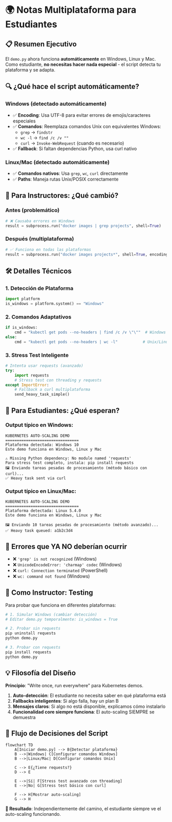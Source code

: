 # 🌍 Notas Multiplataforma para Estudiantes

## 📋 Resumen Ejecutivo

El `demo.py` ahora funciona **automáticamente** en Windows, Linux y Mac. Como estudiante, **no necesitas hacer nada especial** - el script detecta tu plataforma y se adapta.

## 🔍 ¿Qué hace el script automáticamente?

### **Windows (detectado automáticamente)**
- ✅ **Encoding**: Usa UTF-8 para evitar errores de emojis/caracteres especiales
- ✅ **Comandos**: Reemplaza comandos Unix con equivalentes Windows:
  - `grep` → `findstr` 
  - `wc -l` → `find /c /v ""`
  - `curl` → `Invoke-WebRequest` (cuando es necesario)
- ✅ **Fallback**: Si faltan dependencias Python, usa curl nativo

### **Linux/Mac (detectado automáticamente)**  
- ✅ **Comandos nativos**: Usa `grep`, `wc`, `curl` directamente
- ✅ **Paths**: Maneja rutas Unix/POSIX correctamente

## 🎯 Para Instructores: ¿Qué cambió?

### **Antes (problemático)**
```python
# ❌ Causaba errores en Windows
result = subprocess.run("docker images | grep projects", shell=True)
```

### **Después (multiplataforma)**
```python
# ✅ Funciona en todas las plataformas
result = subprocess.run("docker images projects*", shell=True, encoding='utf-8', errors='ignore')
```

## 🛠️ Detalles Técnicos

### **1. Detección de Plataforma**
```python
import platform
is_windows = platform.system() == "Windows"
```

### **2. Comandos Adaptativos**
```python
if is_windows:
    cmd = "kubectl get pods --no-headers | find /c /v \"\""  # Windows
else:
    cmd = "kubectl get pods --no-headers | wc -l"           # Unix/Linux
```

### **3. Stress Test Inteligente**
```python
# Intenta usar requests (avanzado)
try:
    import requests
    # Stress test con threading y requests
except ImportError:
    # Fallback a curl multiplataforma
    send_heavy_task_simple()
```

## 📝 Para Estudiantes: ¿Qué esperan?

### **Output típico en Windows:**
```
KUBERNETES AUTO-SCALING DEMO
================================
Plataforma detectada: Windows 10
Este demo funciona en Windows, Linux y Mac

⚠️ Missing Python dependency: No module named 'requests'
Para stress test completo, instala: pip install requests
🖼️ Enviando tareas pesadas de procesamiento (método básico con curl)...
✅ Heavy task sent via curl
```

### **Output típico en Linux/Mac:**
```
KUBERNETES AUTO-SCALING DEMO
================================
Plataforma detectada: Linux 5.4.0
Este demo funciona en Windows, Linux y Mac

🖼️ Enviando 10 tareas pesadas de procesamiento (método avanzado)...
✅ Heavy task queued: a1b2c3d4
```

## 🚨 Errores que YA NO deberían ocurrir

- ❌ `'grep' is not recognized` (Windows)
- ❌ `UnicodeEncodeError: 'charmap' codec` (Windows)
- ❌ `curl: Connection terminated` (PowerShell)
- ❌ `wc: command not found` (Windows)

## 🎯 Como Instructor: Testing

Para probar que funciona en diferentes plataformas:

```bash
# 1. Simular Windows (cambiar detección)
# Editar demo.py temporalmente: is_windows = True

# 2. Probar sin requests
pip uninstall requests
python demo.py

# 3. Probar con requests
pip install requests  
python demo.py
```

## 💡 Filosofía del Diseño

**Principio**: "Write once, run everywhere" para Kubernetes demos.

1. **Auto-detección**: El estudiante no necesita saber en qué plataforma está
2. **Fallbacks inteligentes**: Si algo falla, hay un plan B
3. **Mensajes claros**: Si algo no está disponible, explicamos cómo instalarlo
4. **Funcionalidad core siempre funciona**: El auto-scaling SIEMPRE se demuestra

## 🔄 Flujo de Decisiones del Script

```mermaid
flowchart TD
    A[Iniciar demo.py] --> B{Detectar plataforma}
    B -->|Windows| C[Configurar comandos Windows]
    B -->|Linux/Mac| D[Configurar comandos Unix]
    
    C --> E{¿Tiene requests?}
    D --> E
    
    E -->|Sí| F[Stress test avanzado con threading]
    E -->|No| G[Stress test básico con curl]
    
    F --> H[Mostrar auto-scaling]
    G --> H
```

**🎯 Resultado**: Independientemente del camino, el estudiante siempre ve el auto-scaling funcionando.